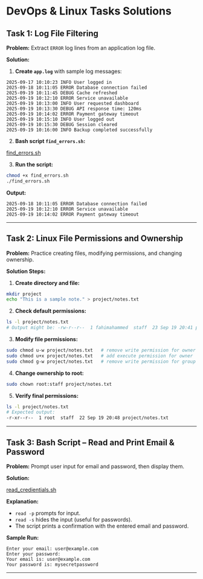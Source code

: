 # DevOps & Linux Tasks Solutions

## Task 1: Log File Filtering

**Problem:**
Extract `ERROR` log lines from an application log file.

**Solution:**

1. **Create `app.log`** with sample log messages:

```text
2025-09-17 10:10:23 INFO User logged in
2025-09-18 10:11:05 ERROR Database connection failed
2025-09-19 10:11:45 DEBUG Cache refreshed
2025-09-19 10:12:10 ERROR Service unavailable
2025-09-19 10:13:00 INFO User requested dashboard
2025-09-19 10:13:30 DEBUG API response time: 120ms
2025-09-19 10:14:02 ERROR Payment gateway timeout
2025-09-19 10:15:10 INFO User logged out
2025-09-19 10:15:30 DEBUG Session cleared
2025-09-19 10:16:00 INFO Backup completed successfully
```

2. **Bash script `find_errors.sh`:**

[find_errors.sh](./task-1/find_errors.sh)

3. **Run the script:**

```bash
chmod +x find_errors.sh
./find_errors.sh
```

**Output:**

```text
2025-09-18 10:11:05 ERROR Database connection failed
2025-09-19 10:12:10 ERROR Service unavailable
2025-09-19 10:14:02 ERROR Payment gateway timeout
```

---

## Task 2: Linux File Permissions and Ownership

**Problem:**
Practice creating files, modifying permissions, and changing ownership.

**Solution Steps:**

1. **Create directory and file:**

```bash
mkdir project
echo "This is a sample note." > project/notes.txt
```

2. **Check default permissions:**

```bash
ls -l project/notes.txt
# Output might be: -rw-r--r--  1 fahimahammed  staff  23 Sep 19 20:41 project/notes.txt
```

3. **Modify file permissions:**

```bash
sudo chmod u-w project/notes.txt   # remove write permission for owner
sudo chmod u+x project/notes.txt   # add execute permission for owner
sudo chmod g-w project/notes.txt   # remove write permission for group 
```

4. **Change ownership to root:**

```bash
sudo chown root:staff project/notes.txt
```

5. **Verify final permissions:**

```bash
ls -l project/notes.txt
# Expected output:
-r-xr--r--  1 root  staff  22 Sep 19 20:48 project/notes.txt
```

---

## Task 3: Bash Script – Read and Print Email & Password

**Problem:**
Prompt user input for email and password, then display them.

**Solution:**

[read_credientials.sh](./task-3/read_credentials.sh)

**Explanation:**

* `read -p` prompts for input.
* `read -s` hides the input (useful for passwords).
* The script prints a confirmation with the entered email and password.

**Sample Run:**

```text
Enter your email: user@example.com
Enter your password: 
Your email is: user@example.com
Your password is: mysecretpassword
```

---
